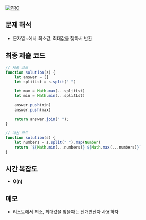 [![PRO]][Link]

## 문제 해석

-   문자열 `s`에서 최소값, 최대값을 찾아서 반환

## 최종 제출 코드

```js
// 제출 코드
function solution(s) {
    let answer = []
    let splitLst = s.split(" ")

    let max = Math.max(...splitLst)
    let min = Math.min(...splitLst)
    
    answer.push(min)
    answer.push(max)
    
    return answer.join(" ");
}

// 개선 코드
function solution(s) {
    let numbers = s.split(" ").map(Number)
    return `${Math.min(...numbers)} ${Math.max(...numbers)}`
}
```

## 시간 복잡도
- **O(n)**

## 메모

-  리스트에서 최소, 최대값을 찾을때는 전개연산자 사용하자

<!---------------------------------------------------------------------------->

[PRO]: https://github.com/GoSSaChin/algorithm-js/assets/107768516/67c43b52-bc3f-4571-a249-5519021afbb0
[Link]: https://school.programmers.co.kr/learn/courses/30/lessons/12939
